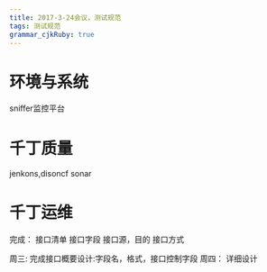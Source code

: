 ```yaml
---
title: 2017-3-24会议，测试规范
tags: 测试规范
grammar_cjkRuby: true
---
```

# 环境与系统
sniffer监控平台
# 千丁质量
jenkons,disoncf
sonar
# 千丁运维


完成：
接口清单
接口字段
接口源，目的
接口方式



周三:
完成接口概要设计:字段名，格式，接口控制字段
周四：
详细设计